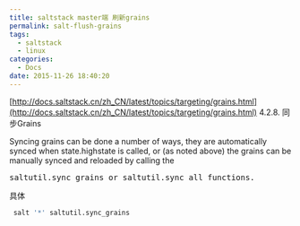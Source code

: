 ```yaml
---
title: saltstack master端 刷新grains
permalink: salt-flush-grains
tags:
  - saltstack
  - linux
categories:
  - Docs
date: 2015-11-26 18:40:20
---
```


[http://docs.saltstack.cn/zh_CN/latest/topics/targeting/grains.html](http://docs.saltstack.cn/zh_CN/latest/topics/targeting/grains.html)
4.2.8\. 同步Grains

Syncing grains can be done a number of ways, they are automatically synced when state.highstate is called, or (as noted above) the grains can be manually synced and reloaded by calling the  

<pre class="lang:default decode:true " >saltutil.sync_grains or saltutil.sync_all functions.</pre> 

具体
``` bash
 salt '*' saltutil.sync_grains
```